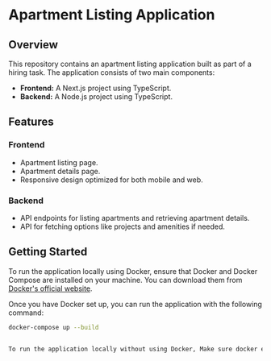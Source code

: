 # Apartment Listing Application

## Overview

This repository contains an apartment listing application built as part of a hiring task. The application consists of two main components:

- **Frontend:** A Next.js project using TypeScript.
- **Backend:** A Node.js project using TypeScript.

## Features

### Frontend
- Apartment listing page.
- Apartment details page.
- Responsive design optimized for both mobile and web.

### Backend
- API endpoints for listing apartments and retrieving apartment details.
- API for fetching options like projects and amenities if needed.

## Getting Started

To run the application locally using Docker, ensure that Docker and Docker Compose are installed on your machine. You can download them from [Docker's official website](https://www.docker.com/get-started).

Once you have Docker set up, you can run the application with the following command:

```bash
docker-compose up --build


To run the application locally without using Docker, Make sure docker eniroment varibale is set to FALSE in frontend.
